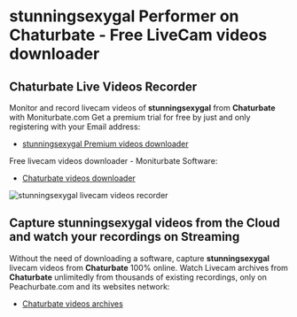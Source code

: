 # stunningsexygal Performer on Chaturbate - Free LiveCam videos downloader

## Chaturbate Live Videos Recorder

Monitor and record livecam videos of **stunningsexygal** from **Chaturbate** with Moniturbate.com
Get a premium trial for free by just and only registering with your Email address:
* [stunningsexygal Premium videos downloader](https://moniturbate.com/request-demo-licence-key.html)

Free livecam videos downloader - Moniturbate Software:
* [Chaturbate videos downloader](https://moniturbate.com/moniturbate-download-software.html)

![stunningsexygal livecam videos recorder](https://peachurnet.com/templates/moniturbate-software.png)


## Capture stunningsexygal videos from the Cloud and watch your recordings on Streaming

Without the need of downloading a software, capture **stunningsexygal** livecam videos from **Chaturbate** 100% online.
Watch Livecam archives from **Chaturbate** unlimitedly from thousands of existing recordings, only on Peachurbate.com and its websites network:
* [Chaturbate videos archives](https://peachurnet.com/)